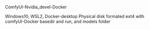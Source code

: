 ComfyUI-Nvidia_devel-Docker

Windows10, WSL2, Docker-desktop
Physical disk formated ext4 with comfyUI-Docker basedir and run, and models folder



